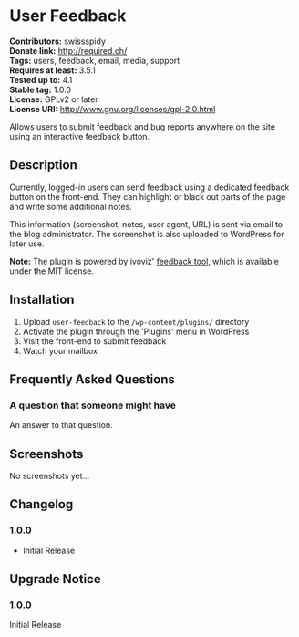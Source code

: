 # User Feedback #
**Contributors:** swissspidy  
**Donate link:** http://required.ch/  
**Tags:** users, feedback, email, media, support  
**Requires at least:** 3.5.1  
**Tested up to:** 4.1  
**Stable tag:** 1.0.0  
**License:** GPLv2 or later  
**License URI:** http://www.gnu.org/licenses/gpl-2.0.html  

Allows users to submit feedback and bug reports anywhere on the site using an interactive feedback button.

## Description ##

Currently, logged-in users can send feedback using a dedicated feedback button on the front-end. They can highlight or black out parts of the page and write some additional notes.

This information (screenshot, notes, user agent, URL) is  sent via email to the blog administrator. The screenshot is also uploaded to WordPress for later use.

**Note:** The plugin is powered by ivoviz' [feedback tool](https://github.com/ivoviz/feedback), which is available under the MIT license.  

## Installation ##

1. Upload `user-feedback` to the `/wp-content/plugins/` directory
1. Activate the plugin through the 'Plugins' menu in WordPress
1. Visit the front-end to submit feedback
1. Watch your mailbox

## Frequently Asked Questions ##

### A question that someone might have ###

An answer to that question.

## Screenshots ##

No screenshots yet...

## Changelog ##

### 1.0.0 ###
* Initial Release

## Upgrade Notice ##

### 1.0.0 ###
Initial Release